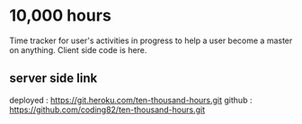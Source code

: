 # 10,000 hours
Time tracker for user's activities in progress to help a user become a master on anything. Client side code is here.

## server side link
deployed : https://git.heroku.com/ten-thousand-hours.git
github   : https://github.com/coding82/ten-thousand-hours.git
